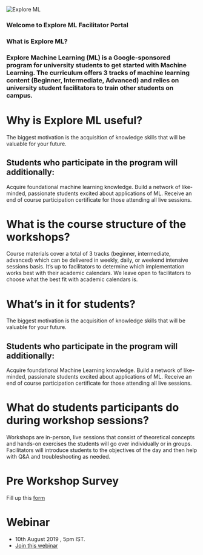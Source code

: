 
![Explore ML](https://explore-ml-iemk.github.io/Onboarding/learn%20with%20google%20ai%20-%20explore%20ml-01%20(1).png)


### Welcome to Explore ML Facilitator Portal 
### What is Explore ML?
### Explore Machine Learning (ML) is a Google-sponsored program for university students to get started with Machine Learning. The curriculum offers 3 tracks of machine learning content (Beginner, Intermediate, Advanced) and relies on university student facilitators to train other students on campus.



# Why is Explore ML useful?
The biggest motivation is the acquisition of knowledge skills that will be valuable for your future.

## Students who participate in the program will additionally:

Acquire foundational machine learning knowledge.
Build a network of like-minded, passionate students excited about applications of ML.
Receive an end of course participation certificate for those attending all live sessions.

# What is the course structure of the workshops?
Course materials cover a total of 3 tracks (beginner, intermediate, advanced) which can be delivered in weekly, daily, or weekend intensive sessions basis. It’s up to facilitators to determine which implementation works best with their academic calendars. We leave open to facilitators to choose what the best fit with academic calendars is.

# What’s in it for students?
The biggest motivation is the acquisition of knowledge skills that will be valuable for your future.

## Students who participate in the program will additionally:

Acquire foundational Machine Learning knowledge.
Build a network of like-minded, passionate students excited about applications of ML.
Receive an end of course participation certificate for those attending all live sessions.

# What do students participants do during workshop sessions?
Workshops are in-person, live sessions that consist of theoretical concepts and hands-on exercises the students will go over individually or in groups. Facilitators will introduce students to the objectives of the day and then help with Q&A and troubleshooting as needed.



# Pre Workshop Survey
Fill up this [form](https://bit.ly/exploreml-s-pre)


# Webinar 
- 10th August 2019 , 5pm IST.
- [Join this webinar](https://zoom.us/j/762553179)
